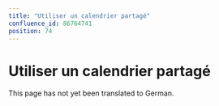 ```yaml
---
title: "Utiliser un calendrier partagé"
confluence_id: 86764741
position: 74
---
```

# Utiliser un calendrier partagé


This page has not yet been translated to German.

